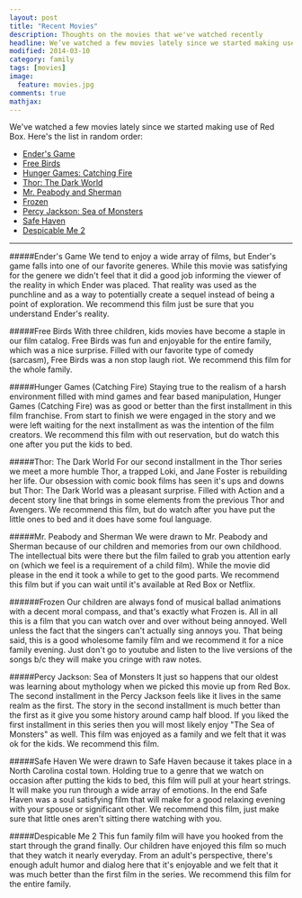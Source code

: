 ```yaml
---
layout: post
title: "Recent Movies"
description: Thoughts on the movies that we've watched recently
headline: We’ve watched a few movies lately since we started making use of Red Box.
modified: 2014-03-10
category: family
tags: [movies]
image:
  feature: movies.jpg
comments: true
mathjax:
---
```


We've watched a few movies lately since we started making use of Red Box. Here's the list in random order:

* [Ender's Game](http://www.imdb.com/title/tt1731141/?ref_=nv_sr_1)
* [Free Birds](http://www.imdb.com/title/tt1621039/?ref_=nv_sr_1)
* [Hunger Games: Catching Fire](http://www.imdb.com/title/tt1951264/?ref_=nv_sr_1)
* [Thor: The Dark World](http://www.imdb.com/title/tt1981115/?ref_=nv_sr_1)
* [Mr. Peabody and Sherman](http://www.imdb.com/title/tt0864835/?ref_=nv_sr_1)
* [Frozen](http://www.imdb.com/title/tt2294629/?ref_=nv_sr_1)
* [Percy Jackson: Sea of Monsters](http://www.imdb.com/title/tt1854564/?ref_=nv_sr_1)
* [Safe Haven](http://www.imdb.com/title/tt1702439/?ref_=nv_sr_1)
* [Despicable Me 2](http://www.imdb.com/title/tt1690953/)

----

#####Ender's Game
We tend to enjoy a wide array of films, but Ender's game falls into one of our favorite generes.
While this movie was satisfying for the genere we didn't feel that it did a good job informing the viewer of the reality in which Ender was placed.
That reality was used as the punchline and as a way to potentially create a sequel instead of being a point of exploration.
We recommend this film just be sure that you understand Ender's reality.

#####Free Birds
With three children, kids movies have become a staple in our film catalog.
Free Birds was fun and enjoyable for the entire family, which was a nice surprise.
Filled with our favorite type of comedy (sarcasm), Free Birds was a non stop laugh riot.
We recommend this film for the whole family.

#####Hunger Games (Catching Fire)
Staying true to the realism of a harsh environment filled with mind games and fear based manipulation, Hunger Games (Catching Fire) was as good or better
than the first installment in this film franchise. From start to finish we were engaged in the story and we were left waiting for the next installment as
was the intention of the film creators. We recommend this film with out reservation, but do watch this one after you put the kids to bed.

#####Thor: The Dark World
For our second installment in the Thor series we meet a more humble Thor, a trapped Loki, and Jane Foster is rebuilding her life.
Our obsession with comic book films has seen it's ups and downs but Thor: The Dark World was a pleasant surprise. Filled with Action
and a decent story line that brings in some elements from the previous Thor and Avengers.
We recommend this film, but do watch after you have put the little ones to bed and it does have some foul language.

#####Mr. Peabody and Sherman
We were drawn to Mr. Peabody and Sherman because of our children and memories from our own childhood. The intellectual bits were there but the film failed
to grab you attention early on (which we feel is a requirement of a child film). While the movie did please in the end it took a while to get to the good parts.
We recommend this film but if you can wait until it's available at Red Box or Netflix.

######Frozen
Our children are always fond of musical ballad animations with a decent moral compass, and that's exactly what Frozen is.
All in all this is a film that you can watch over and over without being annoyed. Well unless the fact that the singers
can't actually sing annoys you. That being said, this is a good wholesome family film and we recommend it for a nice family
evening. Just don't go to youtube and listen to the live versions of the songs b/c they will make you cringe with raw notes.

#####Percy Jackson: Sea of Monsters
It just so happens that our oldest was learning about mythology when we picked this movie up from Red Box. The second installment in the Percy Jackson
feels like it lives in the same realm as the first. The story in the second installment is much better than the first as it give you some history
around camp half blood. If you liked the first installment in this series then you will most likely enjoy "The Sea of Monsters" as well.
This film was enjoyed as a family and we felt that it was ok for the kids. We recommend this film.

#####Safe Haven
We were drawn to Safe Haven because it takes place in a North Carolina costal town. Holding true to a genre that we watch on occasion after putting the kids to bed,
this film will pull at your heart strings. It will make you run through a wide array of emotions. In the end Safe Haven was a soul satisfying film that will make for
a good relaxing evening with your spouse or significant other.
We recommend this film, just make sure that little ones aren't sitting there watching with you.

#####Despicable Me 2
This fun family film will have you hooked from the start through the grand finally. Our children have enjoyed this film so much that they watch it nearly everyday.
From an adult's perspective, there's enough adult humor and dialog here that it's enjoyable and we felt that it was much better than the first film in the series.
We recommend this film for the entire family.
